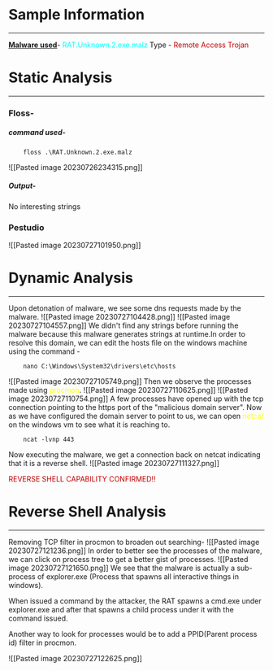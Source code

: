 <br>

# Sample Information
------
<b><u>Malware used</b></u>- <font color =Cyan> RAT.Unknown.2.exe.malz </font>
Type - <span style="color:#c00000">Remote Access Trojan</span>
<br>

# Static Analysis
------
### Floss-

##### command used-

		floss .\RAT.Unknown.2.exe.malz

![[Pasted image 20230726234315.png]]

##### Output-
No interesting strings

### Pestudio

![[Pasted image 20230727101950.png]]
<br>

# Dynamic Analysis
----
Upon detonation of malware, we see some dns requests made by the malware.
![[Pasted image 20230727104428.png]]
![[Pasted image 20230727104557.png]]
We didn't find any strings before running the malware because this malware generates strings at runtime.In order to resolve this domain, we can edit the hosts file on the windows machine using the command -

		nano C:\Windows\System32\drivers\etc\hosts

![[Pasted image 20230727105749.png]]
Then we observe the processes made using <span style="color:#ffff00">procmon</span>.
![[Pasted image 20230727110625.png]]
![[Pasted image 20230727110754.png]]
A few processes have opened up with the tcp connection pointing to the https port of the "malicious domain server". Now as we have configured the domain server to point to us, we can open <span style="color:#ffff00">netcat</span> on the windows vm to see what it is reaching to.

		ncat -lvnp 443

Now executing the malware, we get a connection back on netcat indicating that it is a reverse shell.
![[Pasted image 20230727111327.png]]

<span style="color:#c00000">REVERSE SHELL CAPABILITY CONFIRMED!!</span>
<BR>

# Reverse Shell Analysis
------
Removing TCP filter in procmon to broaden out searching-
![[Pasted image 20230727121236.png]]
In order to better see the processes of the malware, we can click on process tree to get a better gist of processes.
![[Pasted image 20230727121650.png]]
We see that the malware is actually a sub-process of explorer.exe (Process that spawns all interactive things in windows).

When issued a command by the attacker, the RAT spawns a cmd.exe under explorer.exe and after that spawns a child process under it with the command issued.

Another way to look for processes would be to add a PPID(Parent process id) filter in procmon.

![[Pasted image 20230727122625.png]]
